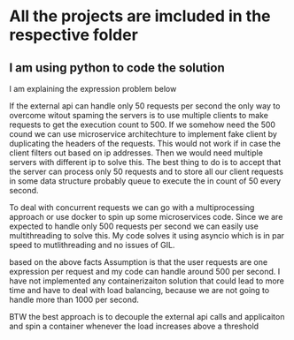 # All the projects are imcluded in the respective folder

## I am using python to code the solution

I am explaining the expression problem below

If the external api can handle only 50 requests per second the only way to overcome witout spaming the servers is to use multiple clients to make requests to get the execution count to 500.
If we somehow need the 500 cound we can use microservice architechture to implement fake client by duplicating the headers of the requests. This would not work if in case the client filters out based on ip addresses. Then we would need multiple servers with different ip to solve this.
The best thing to do is to accept that the server can process only 50 requests and to store all our client requests in some data structure probably queue to execute the in count of 50 every second.

To deal with concurrent requests we can go with a multiprocessing approach or use docker to spin up some microservices code. Since we are expected to handle only 500 requests per second we can easily use multithreading to solve this.
My code solves it using asyncio which is in par speed to mutlithreading and no issues of GIL.

based on the above facts
Assumption is that the user requests are one expression per request and my code can handle around 500 per second. I have not implemented any containerizaiton solution that could lead to more time and have to deal with load balancing, because we are not going to handle more than 1000 per second.

BTW the best approach is to decouple the external api calls and applicaiton and spin a container whenever the load increases above a threshold
